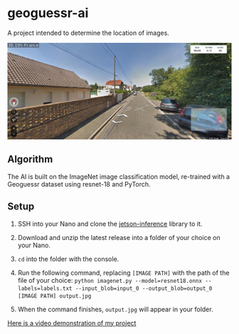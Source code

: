 # geoguessr-ai

A project intended to determine the location of images.

![An example of the model's output](output.jpg)

## Algorithm

The AI is built on the ImageNet image classification model, re-trained with a Geoguessr dataset using resnet-18 and PyTorch.

## Setup

1. SSH into your Nano and clone the [jetson-inference](https://github.com/dusty-nv/jetson-inference/blob/master/docs/building-repo.md) library to it.

2. Download and unzip the latest release into a folder of your choice on your Nano.

3. `cd` into the folder with the console.

4. Run the following command, replacing `[IMAGE PATH]` with the path of the file of your choice:
   `python imagenet.py --model=resnet18.onnx --labels=labels.txt --input_blob=input_0 --output_blob=output_0 [IMAGE PATH] output.jpg`

5. When the command finishes, `output.jpg` will appear in your folder.

[Here is a video demonstration of my project](https://youtu.be/MxcK5CEQdI0)
